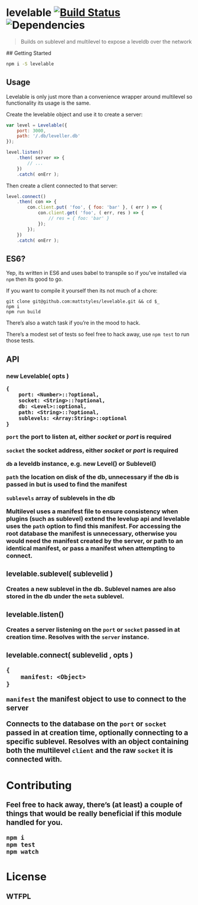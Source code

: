 # levelable [![Build Status](https://travis-ci.org/mattstyles/levelable.svg?branch=master)](https://travis-ci.org/mattstyles/levelable) ![Dependencies](https://david-dm.org/mattstyles/levelable.svg)

> Builds on sublevel and multilevel to expose a leveldb over the network

## Getting Started

```bash
npm i -S levelable
```

## Usage

Levelable is only just more than a convenience wrapper around multilevel so functionality its usage is the same.

Create the levelable object and use it to create a server:

```js
var level = Levelable({
    port: 3000,
    path: '/.db/leveller.db'
});

level.listen()
    .then( server => {
        // ...
    })
    .catch( onErr );
```

Then create a client connected to that server:
```js
level.connect()
    .then( con => {
        con.client.put( 'foo', { foo: 'bar' }, ( err ) => {
            con.client.get( 'foo', ( err, res ) => {
                // res = { foo: 'bar' }
            });
        });
    })
    .catch( onErr );
```

## ES6?

Yep, its written in ES6 and uses babel to transpile so if you’ve installed via `npm` then its good to go.

If you want to compile it yourself then its not much of a chore:

```
git clone git@github.com:mattstyles/levelable.git && cd $_
npm i
npm run build
```

There’s also a watch task if you’re in the mood to hack.

There’s a modest set of tests so feel free to hack away, use `npm test` to run those tests.

## API

### new Levelable( opts <Object> )

```
{
    port: <Number>::?optional,
    socket: <String>::?optional,
    db: <Level>::optional,
    path: <String>::?optional,
    sublevels: <Array:String>::optional
}
```

`port` the port to listen at, either _socket_ or _port_ is required

`socket` the socket address, either _socket_ or _port_ is required

`db` a leveldb instance, e.g. new Level() or Sublevel()

`path` the location on disk of the db, unnecessary if the db is passed in but is used to find the manifest

`sublevels` array of sublevels in the db

Multilevel uses a manifest file to ensure consistency when plugins (such as sublevel) extend the levelup api and levelable uses the `path` option to find this manifest. For accessing the root database the manifest is unnecessary, otherwise you would need the manifest created by the server, or path to an identical manifest, or pass a manifest when attempting to connect.

### levelable.sublevel( sublevelid <String> )

Creates a new sublevel in the db.
Sublevel names are also stored in the db under the `meta` sublevel.

### levelable.listen()

Creates a server listening on the `port` or `socket` passed in at creation time.
Resolves with the `server` instance.

### levelable.connect( sublevelid <String>, opts <Object> )

```
{
    manifest: <Object>
}
```

`manifest` the manifest object to use to connect to the server

Connects to the database on the `port` or `socket` passed in at creation time, optionally connecting to a specific sublevel.
Resolves with an object containing both the multilevel `client` and the raw `socket` it is connected with.

## Contributing

Feel free to hack away, there’s (at least) a couple of things that would be really beneficial if this module handled for you.

```
npm i
npm test
npm watch
```

## License

WTFPL
